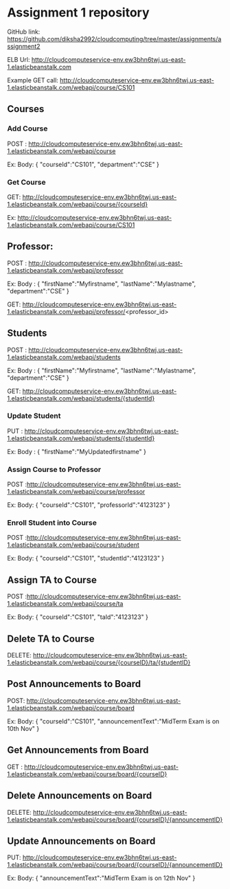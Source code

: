 
# Assignment 1 repository

GitHub link: https://github.com/diksha2992/cloudcomputing/tree/master/assignments/assignment2

ELB Url: http://cloudcomputeservice-env.ew3bhn6twj.us-east-1.elasticbeanstalk.com


Example GET call:
http://cloudcomputeservice-env.ew3bhn6twj.us-east-1.elasticbeanstalk.com/webapi/course/CS101


## Courses

### Add Course
POST : http://cloudcomputeservice-env.ew3bhn6twj.us-east-1.elasticbeanstalk.com/webapi/course

Ex:
Body:
{
	"courseId":"CS101",
	"department":"CSE"
}

### Get Course
GET: http://cloudcomputeservice-env.ew3bhn6twj.us-east-1.elasticbeanstalk.com/webapi/course/{courseId}

Ex: http://cloudcomputeservice-env.ew3bhn6twj.us-east-1.elasticbeanstalk.com/webapi/course/CS101

## Professor:

POST : http://cloudcomputeservice-env.ew3bhn6twj.us-east-1.elasticbeanstalk.com/webapi/professor

Ex:
Body :
{
	"firstName":"Myfirstname",
  "lastName":"Mylastname",
	"department":"CSE"
}

GET: http://cloudcomputeservice-env.ew3bhn6twj.us-east-1.elasticbeanstalk.com/webapi/professor/<professor_id>

## Students
POST :  http://cloudcomputeservice-env.ew3bhn6twj.us-east-1.elasticbeanstalk.com/webapi/students

Ex:
Body :
{
	"firstName":"Myfirstname",
  "lastName":"Mylastname",
	"department":"CSE"
}

GET: http://cloudcomputeservice-env.ew3bhn6twj.us-east-1.elasticbeanstalk.com/webapi/students/{studentId}

### Update Student
PUT :  http://cloudcomputeservice-env.ew3bhn6twj.us-east-1.elasticbeanstalk.com/webapi/students/{studentId}

Ex:
Body :
{
	"firstName":"MyUpdatedfirstname"
}

###  Assign Course to Professor
POST :http://cloudcomputeservice-env.ew3bhn6twj.us-east-1.elasticbeanstalk.com/webapi/course/professor

Ex:
Body:
{
  "courseId":"CS101",
  "professorId":"4123123"
}

### Enroll Student into Course

POST :http://cloudcomputeservice-env.ew3bhn6twj.us-east-1.elasticbeanstalk.com/webapi/course/student

Ex:
Body:
{
  "courseId":"CS101",
  "studentId":"4123123"
}

## Assign TA to Course
POST :http://cloudcomputeservice-env.ew3bhn6twj.us-east-1.elasticbeanstalk.com/webapi/course/ta

Ex:
Body:
{
  "courseId":"CS101",
  "taId":"4123123"
}

## Delete TA to Course

DELETE: http://cloudcomputeservice-env.ew3bhn6twj.us-east-1.elasticbeanstalk.com/webapi/course/{courseID}/ta/{studentID}


## Post Announcements to Board

POST: http://cloudcomputeservice-env.ew3bhn6twj.us-east-1.elasticbeanstalk.com/webapi/course/board

Ex:
Body:
{
  "courseId":"CS101",
  "announcementText":"MidTerm Exam is on 10th Nov"
}

## Get Announcements from Board

GET : http://cloudcomputeservice-env.ew3bhn6twj.us-east-1.elasticbeanstalk.com/webapi/course/board/{courseID}

## Delete Announcements on Board

DELETE: http://cloudcomputeservice-env.ew3bhn6twj.us-east-1.elasticbeanstalk.com/webapi/course/board/{courseID}/{announcementID}

## Update Announcements on Board

PUT: http://cloudcomputeservice-env.ew3bhn6twj.us-east-1.elasticbeanstalk.com/webapi/course/board/{courseID}/{announcementID}

Ex:
Body:
{
  "announcementText":"MidTerm Exam is on 12th Nov"
}
